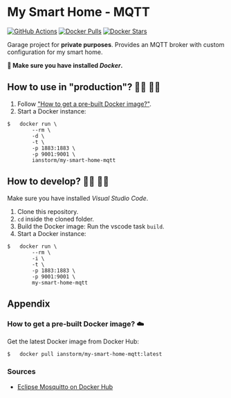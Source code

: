 # My Smart Home - MQTT

[![GitHub Actions](https://img.shields.io/endpoint.svg?url=https%3A%2F%2Factions-badge.atrox.dev%2FIanStorm%2Fmy-smart-home-mqtt%2Fbadge%3Fref%3Dmain&style=flat&label=build&logo=none)](https://actions-badge.atrox.dev/IanStorm/my-smart-home-mqtt/goto?ref=main)
[![Docker Pulls](https://img.shields.io/docker/pulls/ianstorm/my-smart-home-mqtt)](https://hub.docker.com/r/ianstorm/my-smart-home-mqtt)
[![Docker Stars](https://img.shields.io/docker/stars/ianstorm/my-smart-home-mqtt)](https://hub.docker.com/r/ianstorm/my-smart-home-mqtt)

Garage project for **private purposes**.
Provides an MQTT broker with custom configuration for my smart home.

**🐳 Make sure you have installed *Docker*.**


## How to use in "production"? 👨‍💼 👩‍💼

1. Follow ["How to get a pre-built Docker image?"](#-how-to-get-a-pre-built-docker-image-☁️).
2. Start a Docker instance:
```
$	docker run \
		--rm \
		-d \
		-t \
		-p 1883:1883 \
		-p 9001:9001 \
		ianstorm/my-smart-home-mqtt
```


## How to develop? 👨‍💻 👩‍💻

Make sure you have installed *Visual Studio Code*.

1. Clone this repository.
2. `cd` inside the cloned folder.
2. Build the Docker image: Run the vscode task `build`.
2. Start a Docker instance:
```
$	docker run \
		--rm \
		-i \
		-t \
		-p 1883:1883 \
		-p 9001:9001 \
		my-smart-home-mqtt
```


## Appendix


### How to get a pre-built Docker image? ☁️

Get the latest Docker image from Docker Hub:
```
$	docker pull ianstorm/my-smart-home-mqtt:latest
```


### Sources

* [Eclipse Mosquitto on Docker Hub](https://hub.docker.com/_/eclipse-mosquitto/?tab=description)

